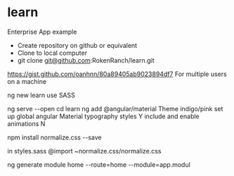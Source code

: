 # learn

Enterprise App example

* Create repository on github or equivalent
* Clone to local computer
* git clone git@github.com:RokenRanch/learn.git

<https://gist.github.com/oanhnn/80a89405ab9023894df7> For multiple users on a machine

ng new learn
use SASS

ng serve --open
cd learn
ng add @angular/material
Theme indigo/pink
set up global angular Material typography styles Y
include and enable animations N

npm install normalize.css --save

in styles.sass
@import ~normalize.css/normalize.css

ng generate module home --route=home --module=app.modul
